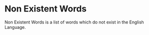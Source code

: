 # Non Existent Words

Non Existent Words is a list of words which do not exist in the English Language.

